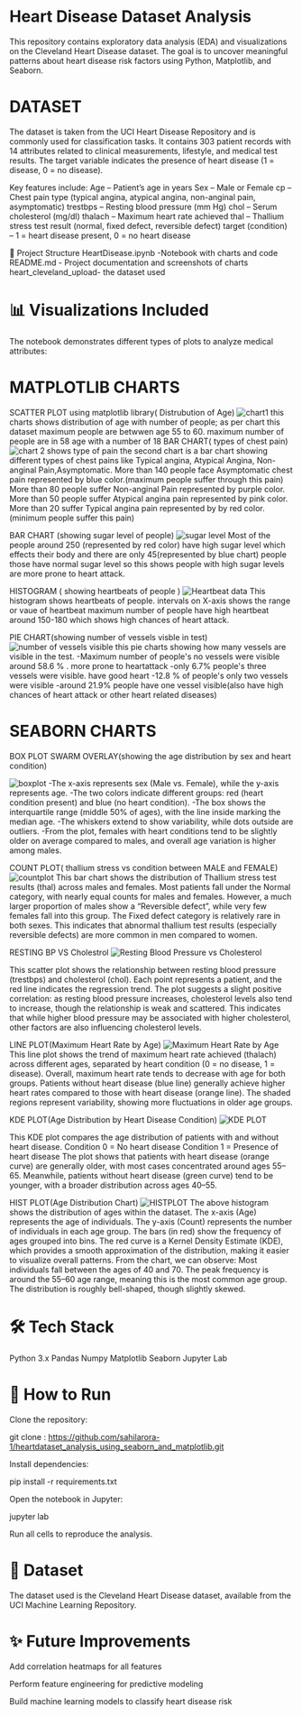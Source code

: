 # Heart Disease Dataset Analysis

This repository contains exploratory data analysis (EDA) and visualizations on the Cleveland Heart Disease dataset. The goal is to uncover meaningful patterns about heart disease risk factors using Python, Matplotlib, and Seaborn.

# DATASET
The dataset is taken from the UCI Heart Disease Repository and is commonly used for classification tasks. It contains 303 patient records with 14 attributes related to clinical measurements, lifestyle, and medical test results. The target variable indicates the presence of heart disease (1 = disease, 0 = no disease).

Key features include:
Age – Patient’s age in years
Sex – Male or Female
cp – Chest pain type (typical angina, atypical angina, non-anginal pain, asymptomatic)
trestbps – Resting blood pressure (mm Hg)
chol – Serum cholesterol (mg/dl)
thalach – Maximum heart rate achieved
thal – Thallium stress test result (normal, fixed defect, reversible defect)
target (condition) – 1 = heart disease present, 0 = no heart disease

📂 Project Structure
HeartDisease.ipynb -Notebook with charts and code 
README.md - Project documentation and screenshots of charts
heart_cleveland_upload- the dataset used


# 📊 Visualizations Included

The notebook demonstrates different types of plots to analyze medical attributes:
# MATPLOTLIB CHARTS

SCATTER PLOT using matplotlib library( Distrubution of Age)
![chart1](https://github.com/sahilarora-1/heartdataset_analysis_using_seaborn_and_matplotlib/blob/main/images/distribution_of_age_1.png)
this charts shows distribution of age with number of people; as per chart this dataset maximum people are betwwen age 55 to 60.
maximum number of people are in 58 age with a number of 18
BAR CHART( types of chest pain)
![chart 2 shows type of pain](https://github.com/sahilarora1/heartdataset_analysis_using_seaborn_and_matplotlib/blob/main/images/typesofchestpain_1.png)
the second chart is a bar chart showing different types of chest pains like Typical angina, Atypical Angina, Non-anginal Pain,Asymptomatic.
More than 140 people face Asymptomatic chest pain represented by blue color.(maximum people suffer through this pain)
More than 80 people suffer  Non-anginal Pain represented by purple color.
More than 50 people suffer Atypical angina pain represented by pink color.
More than 20 suffer Typical angina pain represented by by red color.(minimum people suffer this pain)

BAR CHART (showing sugar level of people)
![sugar level](https://github.com/sahilarora-1/heartdataset_analysis_using_seaborn_and_matplotlib/blob/main/images/barchart_showing_sugarlevel3.png)
Most of the people around 250 (represented by red color) have high sugar level which effects their body and there are only 45(represented by blue chart) people those have normal sugar level so this shows people with high sugar levels are more prone to heart attack.

HISTOGRAM ( showing heartbeats of people )
![Heartbeat data](https://github.com/sahilarora-1/heartdataset_analysis_using_seaborn_and_matplotlib/blob/main/images/histchartshowing_heartbeatrate.png)
This histogram shows heartbeats of people. intervals on X-axis shows the range or vaue of heartbeat maximum number of people have high heartbeat around 150-180 which shows high chances of heart attack.

PIE CHART(showing number of vessels visble in test)
![number of vessels visible](https://github.com/sahilarora-1/heartdataset_analysis_using_seaborn_and_matplotlib/blob/main/images/numberofvessselsvisible_5.png)
this pie charts showing how many vessels are visible in the test.
-Maximum number of people's no vessels were visible around 58.6 % . more prone to heartattack
-only 6.7% people's three vessels were visible. have good heart
-12.8 % of people's only two vessels were visible
-around 21.9% people have one vessel visible(also have high chances of heart attack or other heart related diseases)

# SEABORN CHARTS

BOX PLOT SWARM OVERLAY(showing the age distribution by sex and heart condition)

![boxplot](https://github.com/sahilarora-1/heartdataset_analysis_using_seaborn_and_matplotlib/blob/main/images/agedistributionbysex_6.png)
-The x-axis represents sex (Male vs. Female), while the y-axis represents age.
-The two colors indicate different groups: red (heart condition present) and blue (no heart condition).
-The box shows the interquartile range (middle 50% of ages), with the line inside marking the median age.
-The whiskers extend to show variability, while dots outside are outliers.
-From the plot, females with heart conditions tend to be slightly older on average compared to males, and overall age variation is higher among males.

COUNT PLOT( thallium stress vs condition between MALE and FEMALE)
![countplot](https://github.com/sahilarora-1/heartdataset_analysis_using_seaborn_and_matplotlib/blob/main/images/thalliumstress_vs_condition_7.png)
This bar chart shows the distribution of Thallium stress test results (thal) across males and females. Most patients fall under the Normal category, with nearly equal counts for males and females. However, a much larger proportion of males show a “Reversible defect”, while very few females fall into this group. The Fixed defect category is relatively rare in both sexes. This indicates that abnormal thallium test results (especially reversible defects) are more common in men compared to women.

RESTING BP VS Cholestrol
![Resting Blood Pressure vs Cholesterol](https://github.com/sahilarora-1/heartdataset_analysis_using_seaborn_and_matplotlib/blob/main/images/BP_vs_cholestrol.png)

This scatter plot shows the relationship between resting blood pressure (trestbps) and cholesterol (chol). Each point represents a patient, and the red line indicates the regression trend. The plot suggests a slight positive correlation: as resting blood pressure increases, cholesterol levels also tend to increase, though the relationship is weak and scattered. This indicates that while higher blood pressure may be associated with higher cholesterol, other factors are also influencing cholesterol levels.

LINE PLOT(Maximum Heart Rate by Age)
![Maximum Heart Rate by Age](https://github.com/sahilarora-1/heartdataset_analysis_using_seaborn_and_matplotlib/blob/main/images/Heart_ratebyage_9.png)
This line plot shows the trend of maximum heart rate achieved (thalach) across different ages, separated by heart condition (0 = no disease, 1 = disease). Overall, maximum heart rate tends to decrease with age for both groups. Patients without heart disease (blue line) generally achieve higher heart rates compared to those with heart disease (orange line). The shaded regions represent variability, showing more fluctuations in older age groups.

KDE PLOT(Age Distribution by Heart Disease Condition)
![KDE PLOT](https://github.com/sahilarora-1/heartdataset_analysis_using_seaborn_and_matplotlib/blob/main/images/age_by_disease_10.png)

This KDE plot compares the age distribution of patients with and without heart disease.
Condition 0 = No heart disease
Condition 1 = Presence of heart disease
The plot shows that patients with heart disease (orange curve) are generally older, with most cases concentrated around ages 55–65. Meanwhile, patients without heart disease (green curve) tend to be younger, with a broader distribution across ages 40–55.


HIST PLOT(Age Distribution Chart)
![HISTPLOT](https://github.com/sahilarora-1/heartdataset_analysis_using_seaborn_and_matplotlib/blob/main/images/agedistribution_using_hist_11.png)
The above histogram shows the distribution of ages within the dataset.
The x-axis (Age) represents the age of individuals.
The y-axis (Count) represents the number of individuals in each age group.
The bars (in red) show the frequency of ages grouped into bins.
The red curve is a Kernel Density Estimate (KDE), which provides a smooth approximation of the distribution, making it easier to visualize overall patterns.
From the chart, we can observe:
Most individuals fall between the ages of 40 and 70.
The peak frequency is around the 55–60 age range, meaning this is the most common age group.
The distribution is roughly bell-shaped, though slightly skewed.

# 🛠️ Tech Stack

Python 3.x
Pandas
Numpy
Matplotlib
Seaborn
Jupyter Lab

# 🚀 How to Run

Clone the repository:

git clone : https://github.com/sahilarora-1/heartdataset_analysis_using_seaborn_and_matplotlib.git

Install dependencies:

pip install -r requirements.txt

Open the notebook in Jupyter:

jupyter lab

Run all cells to reproduce the analysis.

# 📌 Dataset

The dataset used is the Cleveland Heart Disease dataset, available from the UCI Machine Learning Repository.

# ✨ Future Improvements

Add correlation heatmaps for all features

Perform feature engineering for predictive modeling

Build machine learning models to classify heart disease risk

